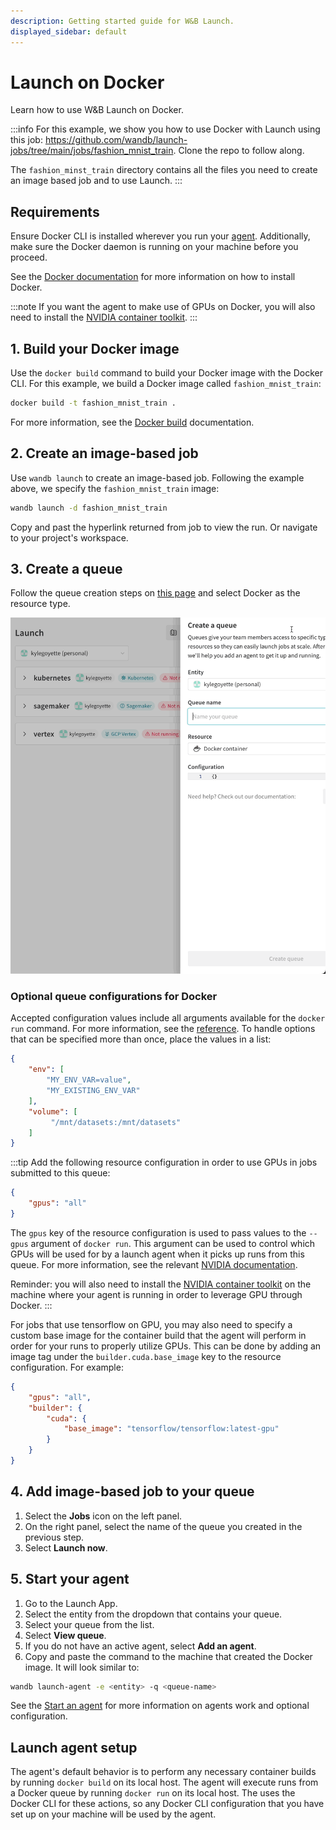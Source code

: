 ```yaml
---
description: Getting started guide for W&B Launch.
displayed_sidebar: default
---
```


# Launch on Docker

Learn how to use W&B Launch on Docker.

:::info
For this example, we show you how to use Docker with Launch using this job: https://github.com/wandb/launch-jobs/tree/main/jobs/fashion_mnist_train. Clone the repo to follow along.

The `fashion_minst_train` directory contains all the files you need to create an image based job and to use Launch.
:::
## Requirements
Ensure Docker CLI is installed wherever you run your [agent](run-agent.md). Additionally, make sure the Docker daemon is running on your machine before you proceed. 

See the [Docker documentation](https://docs.docker.com/get-docker/) for more information on how to install Docker.

:::note
If you want the agent to make use of GPUs on Docker, you will also need to install the [NVIDIA container toolkit](https://docs.nvidia.com/datacenter/cloud-native/container-toolkit/install-guide.html).
:::


## 1. Build your Docker image
Use the `docker build` command to build your Docker image with the Docker CLI.  For this example, we build a Docker image called `fashion_mnist_train`:

```bash
docker build -t fashion_mnist_train .
```

For more information, see the [Docker build](https://docs.docker.com/engine/reference/commandline/build/) documentation.
## 2. Create an image-based job
Use `wandb launch` to create an image-based job. Following the example above, we specify the `fashion_mnist_train` image:


```bash
wandb launch -d fashion_mnist_train
```

Copy and past the hyperlink returned from job to view the run.  Or navigate to your project's workspace.

## 3. Create a queue
Follow the queue creation steps on [this page](../launch/create-queue.md) and select Docker as the resource type.

![](/images/launch/create-queue.gif)


### Optional queue configurations for Docker
Accepted configuration values include all arguments available for the `docker run` command. For more information, see the [reference](https://docs.docker.com/engine/reference/commandline/run). To handle options that can be specified more than once, place the values in a list:

```json
{
    "env": [
        "MY_ENV_VAR=value",
        "MY_EXISTING_ENV_VAR"
    ],
    "volume": [
         "/mnt/datasets:/mnt/datasets"
    ]
}
```

:::tip
Add the following resource configuration in order to use GPUs in jobs submitted to this queue:

```json
{
    "gpus": "all"
}
```

The `gpus` key of the resource configuration is used to pass values to the `--gpus` argument of `docker run`. This argument can be used to control which GPUs will be used for by a launch agent when it picks up runs from this queue. For more information, see the relevant [NVIDIA documentation](https://docs.nvidia.com/datacenter/cloud-native/container-toolkit/user-guide.html#gpu-enumeration).

Reminder: you will also need to install the [NVIDIA container toolkit](https://docs.nvidia.com/datacenter/cloud-native/container-toolkit/install-guide.html) on the machine where your agent is running in order to leverage GPU through Docker.
:::


<!-- TODO: put this in a technical FAQ or in the queue docs -->
For jobs that use tensorflow on GPU, you may also need to specify a custom base image for the container build that the agent will perform in order for your runs to properly utilize GPUs. This can be done by adding an image tag under the `builder.cuda.base_image` key to the resource configuration. For example:

```json
{
    "gpus": "all",
    "builder": {
        "cuda": {
            "base_image": "tensorflow/tensorflow:latest-gpu"
        }
    }
}
```


## 4. Add image-based job to your queue
1. Select the **Jobs** icon on the left panel. 
2. On the right panel, select the name of the queue you created in the previous step. 
3. Select **Launch now**.


## 5. Start your agent
1. Go to the Launch App. 
2. Select the entity from the dropdown that contains your queue.
3. Select your queue from the list. 
4. Select **View queue**.
5. If you do not have an active agent, select **Add an agent**. 
6. Copy and paste the command to the machine that created the Docker image. It will look similar to:

```bash
wandb launch-agent -e <entity> -q <queue-name>
```
See the [Start an agent](./run-agent.md) for more information on agents work and optional configuration.

## Launch agent setup
The agent's default behavior is to perform any necessary container builds by running `docker build` on its local host. The agent will execute runs from a Docker queue by running `docker run` on its local host. The uses the Docker CLI for these actions, so any Docker CLI configuration that you have set up on your machine will be used by the agent.

